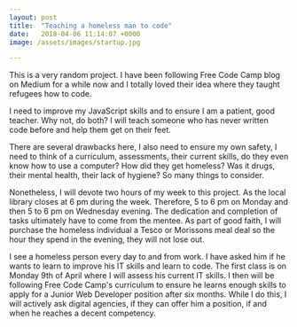 ```yaml
---
layout: post
title:  "Teaching a homeless man to code"
date:   2018-04-06 11:14:07 +0000
image: /assets/images/startup.jpg

---
```

This is a very random project. I have been following Free Code Camp blog on Medium for a while now and I totally loved their idea where they taught refugees how to code.

I need to improve my JavaScript skills and to ensure I am a patient, good teacher. Why not, do both? I will teach someone who has never written code before and help them get on their feet.

There are several drawbacks here, I also need to ensure my own safety, I need to think of a curriculum, assessments, their current skills, do they even know how to use a computer?  How did they get homeless? Was it drugs, their mental health, their lack of hygiene? So many things to consider. 

Nonetheless, I will devote two hours of my week to this project. As the local library closes at 6 pm during the week. Therefore, 5 to 6 pm on Monday and then 5 to 6 pm on Wednesday evening. The dedication and completion of tasks ultimately have to come from the mentee. As part of good faith, I will purchase the homeless individual a Tesco or Morissons meal deal so the hour they spend in the evening, they will not lose out.

I see a homeless person every day to and from work. I have asked him if he wants to learn to improve his IT skills and learn to code. The first class is on Monday 9th of April where I will assess his current IT skills. I then will be following Free Code Camp's curriculum to ensure he learns enough skills to apply for a Junior Web Developer position after six months. While I do this, I will actively ask digital agencies, if they can offer him a position, if and when he reaches a decent competency.
